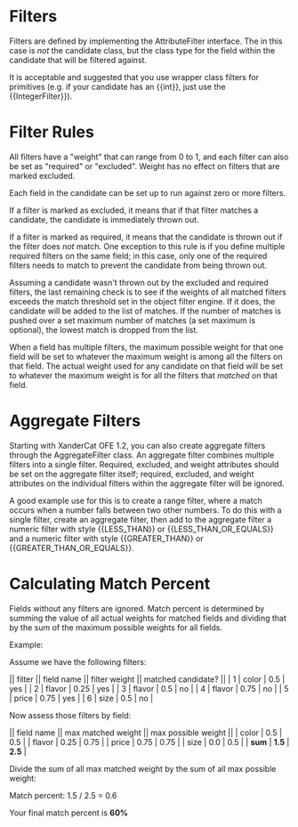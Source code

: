 # Filters

Filters are defined by implementing the AttributeFilter<T> interface.  The <T> in this case is _not_ the candidate class, but the class type for the field within the candidate that will be filtered against.

It is acceptable and suggested that you use wrapper class filters for primitives (e.g. if your candidate has an {{int}}, just use the {{IntegerFilter}}).

# Filter Rules

All filters have a "weight" that can range from 0 to 1, and each filter can also be set as "required" or "excluded".  Weight has no effect on filters that are marked excluded.

Each field in the candidate can be set up to run against zero or more filters.

If a filter is marked as excluded, it means that if that filter matches a candidate, the candidate is immediately thrown out.

If a filter is marked as required, it means that the candidate is thrown out if the filter does _not_ match.  One exception to this rule is if you define multiple required filters on the same field; in this case, only one of the required filters needs to match to prevent the candidate from being thrown out.

Assuming a candidate wasn't thrown out by the excluded and required filters, the last remaining check is to see if the weights of all matched filters exceeds the match threshold set in the object filter engine.  If it does, the candidate will be added to the list of matches.  If the number of matches is pushed over a set maximum number of matches (a set maximum is optional), the lowest match is dropped from the list.

When a field has multiple filters, the maximum possible weight for that one field will be set to whatever the maximum weight is among all the filters on that field.  The actual weight used for any candidate on that field will be set to whatever the maximum weight is for all the filters that _matched_ on that field.

# Aggregate Filters

Starting with XanderCat OFE 1.2, you can also create aggregate filters through the AggregateFilter class.  An aggregate filter combines multiple filters into a single filter.  Required, excluded, and weight attributes should be set on the aggregate filter itself; required, excluded, and weight attributes on the individual filters within the aggregate filter will be ignored.

A good example use for this is to create a range filter, where a match occurs when a number falls between two other numbers.  To do this with a single filter, create an aggregate filter, then add to the aggregate filter a numeric filter with style {{LESS_THAN}} or {{LESS_THAN_OR_EQUALS}} and a numeric filter with style {{GREATER_THAN}} or {{GREATER_THAN_OR_EQUALS}}.

# Calculating Match Percent

Fields without any filters are ignored.  Match percent is determined by summing the value of all actual weights for matched fields and dividing that by the sum of the maximum possible weights for all fields.

Example:

Assume we have the following filters:

|| filter || field name || filter weight || matched candidate? ||
| 1 | color | 0.5 | yes |
| 2 | flavor | 0.25 | yes |
| 3 | flavor | 0.5 | no |
| 4 | flavor | 0.75 | no |
| 5 | price | 0.75 | yes |
| 6 | size | 0.5 | no |

Now assess those filters by field:

|| field name || max matched weight || max possible weight ||
| color | 0.5 | 0.5 | 
| flavor | 0.25 | 0.75 | 
| price | 0.75 | 0.75 |
| size | 0.0 | 0.5 |
| **sum** | **1.5** | **2.5** |

Divide the sum of all max matched weight by the sum of all max possible weight:

Match percent:  1.5 / 2.5 = 0.6 

Your final match percent is **60%**

